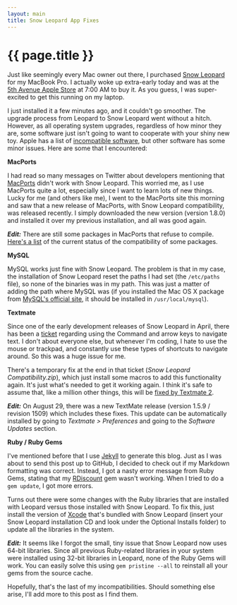 ```yaml
---
layout: main
title: Snow Leopard App Fixes
---
```

# {{ page.title }}

Just like seemingly every Mac owner out there, I purchased [Snow Leopard](http://www.apple.com/macosx/) for my MacBook Pro. I actually woke up extra-early today and was at the [5th Avenue Apple Store](http://www.apple.com/retail/fifthavenue/) at 7:00 AM to buy it. As you guess, I was super-excited to get this running on my laptop.

I just installed it a few minutes ago, and it couldn't go smoother. The upgrade process from Leopard to Snow Leopard went without a hitch. However, as all operating system upgrades, regardless of how minor they are, some software just isn't going to want to cooperate with your shiny new toy. Apple has a list of [incompatible software](http://support.apple.com/kb/HT3258), but other software has some minor issues. Here are some that I encountered:

**MacPorts**

I had read so many messages on Twitter about developers mentioning that [MacPorts](http://www.macports.org/) didn't work with Snow Leopard. This worried me, as I use MacPorts quite a lot, especially since I want to learn lots of new things. Lucky for me (and others like me), I went to the MacPorts site this morning and saw that a new release of MacPorts, with Snow Leopard compatibility, was released recently. I simply downloaded the new version (version 1.8.0) and installed it over my previous installation, and all was good again.

***Edit:*** There are still some packages in MacPorts that refuse to compile. [Here's a list](http://trac.macports.org/wiki/snc/snowleopard) of the current status of the compatibility of some packages.

**MySQL**

MySQL works just fine with Snow Leopard. The problem is that in my case, the installation of Snow Leopard reset the paths I had set (the `/etc/paths` file), so none of the binaries was in my path. This was just a matter of adding the path where MySQL was (if you installed the Mac OS X package from [MySQL's official site](http://dev.mysql.com/), it should be installed in `/usr/local/mysql`).

**Textmate**

Since one of the early development releases of Snow Leopard in April, there has been a [ticket](http://ticket.macromates.com/show?ticket_id=0FDE7076) regarding using the Command and arrow keys to navigate text. I don't about everyone else, but whenever I'm coding, I hate to use the mouse or trackpad, and constantly use these types of shortcuts to navigate around. So this was a huge issue for me.

There's a temporary fix at the end in that ticket (*Snow Leopard Compatibility.zip*), which just install some macros to add this functionality again. It's just what's needed to get it working again. I think it's safe to assume that, like a million other things, this will be [fixed by Textmate 2](http://fixedbytm2.com/).

***Edit:*** On August 29, there was a new TextMate release (version 1.5.9 / revision 1509) which includes these fixes. This update can be automatically installed by going to *Textmate > Preferences* and going to the *Software Updates* section.

**Ruby / Ruby Gems**

I've mentioned before that I use [Jekyll](http://github.com/mojombo/jekyll/tree/master) to generate this blog. Just as I was about to send this post up to GitHub, I decided to check out if my Markdown formatting was correct. Instead, I got a nasty error message from Ruby Gems, stating that my [RDiscount](http://github.com/rtomayko/rdiscount/tree/master) gem wasn't working. When I tried to do a `gem update`, I got more errors.

Turns out there were some changes with the Ruby libraries that are installed with Leopard versus those installed with Snow Leopard. To fix this, just install the version of [Xcode](http://developer.apple.com/TOOLS/Xcode/) that's bundled with Snow Leopard (insert your Snow Leopard installation CD and look under the Optional Installs folder) to update all the libraries in the system.

***Edit:*** It seems like I forgot the small, tiny issue that Snow Leopard now uses 64-bit libraries. Since all previous Ruby-related libraries in your system were installed using 32-bit libraries in Leopard, none of the Ruby Gems will work. You can easily solve this using `gem pristine --all` to reinstall all your gems from the source cache.

Hopefully, that's the last of my incompatibilities. Should something else arise, I'll add more to this post as I find them.